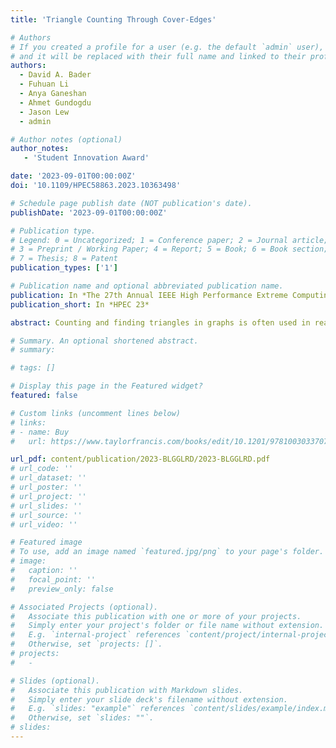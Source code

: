 ```yaml
---
title: 'Triangle Counting Through Cover-Edges'

# Authors
# If you created a profile for a user (e.g. the default `admin` user), write the username (folder name) here
# and it will be replaced with their full name and linked to their profile.
authors:
  - David A. Bader
  - Fuhuan Li
  - Anya Ganeshan
  - Ahmet Gundogdu
  - Jason Lew
  - admin

# Author notes (optional)
author_notes:
   - 'Student Innovation Award'

date: '2023-09-01T00:00:00Z'
doi: '10.1109/HPEC58863.2023.10363498'

# Schedule page publish date (NOT publication's date).
publishDate: '2023-09-01T00:00:00Z'

# Publication type.
# Legend: 0 = Uncategorized; 1 = Conference paper; 2 = Journal article;
# 3 = Preprint / Working Paper; 4 = Report; 5 = Book; 6 = Book section;
# 7 = Thesis; 8 = Patent
publication_types: ['1']

# Publication name and optional abbreviated publication name.
publication: In *The 27th Annual IEEE High Performance Extreme Computing Conferenc*
publication_short: In *HPEC 23*

abstract: Counting and finding triangles in graphs is often used in real-world analytics to characterize cohesiveness and identify communities in graphs. In this paper, we propose the novel concept of a cover-edge set that can be used to find triangles more efficiently. We use a breadth-first search (BFS) to quickly generate a compact cover-edge set. Novel sequential and parallel triangle counting algorithms are presented that employ cover-edge sets. The sequential algorithm avoids unnecessary triangle-checking operations, and the parallel algorithm is communication-efficient. The parallel algorithm can asymptotically reduce communication on massive graphs such as from real social networks and synthetic graphs from the Graph500 Benchmark. In our estimate from massive-scale Graph500 graphs, our new parallel algorithm can reduce the communication on a scale 36 graph by 1156x and on a scale 42 graph by 2368x.

# Summary. An optional shortened abstract.
# summary:

# tags: []

# Display this page in the Featured widget?
featured: false

# Custom links (uncomment lines below)
# links:
# - name: Buy
#   url: https://www.taylorfrancis.com/books/edit/10.1201/9781003033707/massive-graph-analytics-david-bader

url_pdf: content/publication/2023-BLGGLRD/2023-BLGGLRD.pdf
# url_code: ''
# url_dataset: ''
# url_poster: ''
# url_project: ''
# url_slides: ''
# url_source: ''
# url_video: ''

# Featured image
# To use, add an image named `featured.jpg/png` to your page's folder.
# image:
#   caption: ''
#   focal_point: ''
#   preview_only: false

# Associated Projects (optional).
#   Associate this publication with one or more of your projects.
#   Simply enter your project's folder or file name without extension.
#   E.g. `internal-project` references `content/project/internal-project/index.md`.
#   Otherwise, set `projects: []`.
# projects:
#   -

# Slides (optional).
#   Associate this publication with Markdown slides.
#   Simply enter your slide deck's filename without extension.
#   E.g. `slides: "example"` references `content/slides/example/index.md`.
#   Otherwise, set `slides: ""`.
# slides:
---
```


<!-- {{% callout note %}}
Click the _Cite_ button above to demo the feature to enable visitors to import publication metadata into their reference management software.
{{% /callout %}}

{{% callout note %}}
Create your slides in Markdown - click the _Slides_ button to check out the example.
{{% /callout %}}

Supplementary notes can be added here, including [code, math, and images](https://wowchemy.com/docs/writing-markdown-latex/). -->
